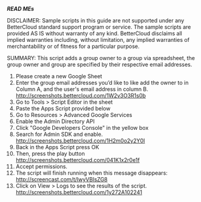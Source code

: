 ***READ MEs***

DISCLAIMER: Sample scripts in this guide are not supported under any BetterCloud standard support program or service. The sample scripts are provided AS IS without warranty of any kind. BetterCloud disclaims all implied warranties including, without limitation, any implied warranties of merchantability or of fitness for a particular purpose.

SUMMARY: This script adds a group owner to a group via spreadsheet, the group owner and group are specified by their respective email addresses.

1) Please create a new Google Sheet
2) Enter the group email addresses you’d like to like add the owner to in Column A, and the user's email address in column B.
http://screenshots.bettercloud.com/1W2v3O3R1s0b
3) Go to Tools > Script Editor in the sheet
4) Paste the Apps Script provided below
5) Go to Resources > Advanced Google Services
6) Enable the Admin Directory API
7) Click "Google Developers Console" in the yellow box
8) Search for Admin SDK and enable. http://screenshots.bettercloud.com/1H2m0o2y2Y0I
9) Back in the Apps Script press OK
10) Then, press the play button http://screenshots.bettercloud.com/041K1x2r0e1f
11) Accept permissions.
12) The script will finish running when this message disappears: http://screencast.com/t/IwyVBIsZG8
13) Click on View > Logs to see the results of the script. http://screenshots.bettercloud.com/1y272A102241
